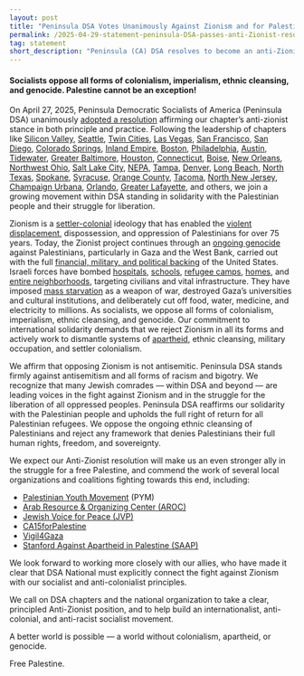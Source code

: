 ```yaml
---
layout: post 
title: "Peninsula DSA Votes Unanimously Against Zionism and for Palestinian Liberation"
permalink: /2025-04-29-statement-peninsula-DSA-passes-anti-Zionist-resolution/
tag: statement
short_description: "Peninsula (CA) DSA resolves to become an anti-Zionist organization in both principle and practice."
---
```


<h4>Socialists oppose all forms of colonialism, imperialism, ethnic cleansing, and genocide. Palestine cannot be an exception!</h4>

On April 27, 2025, Peninsula Democratic Socialists of America (Peninsula DSA) unanimously [adopted a resolution](https://docs.google.com/document/d/1q6lLPSJAHtTyJRWRAyjmeqP4-75Fa-twR-AhLJBKKKk/edit?tab=t.0) affirming our chapter’s anti-zionist stance in both principle and practice. Following the leadership of chapters like [Silicon Valley](https://siliconvalleydsa.org/2024/10/23/anti-zionist-resolution/), [Seattle](https://seattledsa.org/2024/08/reaffirming-our-anti-zionist-commitments/), [Twin Cities](https://twincitiesdsa.org/2025/02/twin-cities-dsas-anti-zionist-resolution-an-important-step-towards-palestinian-liberation/), [Las Vegas](https://lvdsa.org/2024/09/06/las-vegas-dsa-passes-resolution-for-an-anti-zionist-lvdsa-in-both-principle-and-practice/), [San Francisco](https://dsasf.org/dsa-sf-passes-anti-zionist-resolution/), [San Diego](asandiego.org/dsa-san-diego-passes-anti-zionist-resolution/), [Colorado Springs](https://www.cosdsa.org/blog/statement-re-cos-dsa-passes-a-resolution-for-an-anti-zionist-colorado-springs-dsa-in-both-principle-and-practice), [Inland Empire](https://www.iedsa.org/statement/resolution-for-anti-zionist-inland-empire-dsa/), [Boston](https://bostondsa.org/2022/01/21/boston-dsa-statement-on-new-bds-resolutions-and-dissent-from-the-npc/), [Philadelphia](https://www.phillydsa.org/resosandreports), [Austin](https://redfault.com/austin-socialist-news-bulletin-march-2024/), [Tidewater](https://x.com/palyouthmvmt/status/1817328403953148333), [Greater Baltimore](https://www.baltimoredsa.org/), [Houston](https://houstondsa.org/category/resolutions/), [Connecticut](https://ctdsa.org/palestine-organizing-in-connecticut-reflecting-on-ceasefire-resolutions/), [Boise](https://x.com/palyouthmvmt/status/1817328403953148333), [New Orleans](https://x.com/palyouthmvmt/status/1817328403953148333), [Northwest Ohio](https://x.com/palyouthmvmt/status/1817328403953148333), [Salt Lake City](https://saltlakedsa.org/2024/02/23/resolution-for-an-anti-zionist-salt-lake-dsa/amp/), [NEPA](https://www.nepadsa.org/stat-antizio), [Tampa](https://www.tampadsa.org/about-us/tampa-dsa-chapter-resolutions/), [Denver](https://denverdsa.wordpress.com/2023/10/14/denver-dsa-stands-with-palestine/), [Long Beach](https://www.instagram.com/dsa_lb/p/C20lOTTv9Ow/?locale=fr&hl=en), [North Texas](https://x.com/DSA_NorthTexas/status/1840584846927687942), [Spokane](https://x.com/palyouthmvmt/status/1817328403953148333), [Syracuse](https://x.com/palyouthmvmt/status/1817328403953148333), [Orange County](https://x.com/palyouthmvmt/status/1817328403953148333), [Tacoma](https://x.com/palyouthmvmt/status/1817328403953148333), [North New Jersey](https://north.dsanj.org/palestine/), [Champaign Urbana](https://x.com/chambanadsa), [Orlando](https://orlando.chapters.dsausa.org/statements/statement-on-an-anti-zionist-orlando-dsa-in-both-principle-and-praxis/), [Greater Lafayette](https://www.instagram.com/greaterlafayettedsa/p/C_T3TOwSawe/?next=/avaferferii/feed/&locale=en_US,en_US), and others, we join a growing movement within DSA standing in solidarity with the Palestinian people and their struggle for liberation.

Zionism is a [settler-colonial](https://books.google.com/books?id=xXlwDwAAQBAJ&printsec=frontcover) ideology that has enabled the [violent displacement](https://www.aljazeera.com/features/2017/5/23/the-nakba-did-not-start-or-end-in-1948), dispossession, and oppression of Palestinians for over 75 years. Today, the Zionist project continues through an [ongoing genocide](https://www.amnesty.org/en/latest/news/2024/12/amnesty-international-concludes-israel-is-committing-genocide-against-palestinians-in-gaza/) against Palestinians, particularly in Gaza and the West Bank, carried out with the full [financial, military, and political backing](https://truthout.org/articles/decades-of-us-arms-deals-with-israel-paved-the-way-to-genocide-in-gaza/) of the United States. Israeli forces have bombed [hospitals](https://www.ohchr.org/en/press-releases/2024/12/pattern-israeli-attacks-gaza-hospitals-raises-grave-concerns-report), [schools](https://theintercept.com/2024/10/06/israel-bombing-schools-children-gaza-education/), [refugee camps](https://www.middleeasteye.net/news/israel-seeks-erase-refugee-camps-jenin-and-tulkarm), [homes](https://www.aljazeera.com/gallery/2025/4/6/at-least-46-people-have-been-killed-in-israeli-attacks-on-gaza-over-the-la), and [entire neighborhoods](https://truthout.org/articles/report-israel-leveled-entire-blocks-in-gaza-when-unable-to-locate-target/), targeting civilians and vital infrastructure. They have imposed [mass starvation](https://www.hrw.org/news/2024/04/09/gaza-israels-imposed-starvation-deadly-children) as a weapon of war, destroyed Gaza’s universities and cultural institutions, and deliberately cut off food, water, medicine, and electricity to millions. As socialists, we oppose all forms of colonialism, imperialism, ethnic cleansing, and genocide. Our commitment to international solidarity demands that we reject Zionism in all its forms and actively work to dismantle systems of [apartheid](https://www.hrw.org/report/2021/04/27/threshold-crossed/israeli-authorities-and-crimes-apartheid-and-persecution), ethnic cleansing, military occupation, and settler colonialism.

We affirm that opposing Zionism is not antisemitic. Peninsula DSA stands firmly against antisemitism and all forms of racism and bigotry. We recognize that many Jewish comrades — within DSA and beyond — are leading voices in the fight against Zionism and in the struggle for the liberation of all oppressed peoples.
Peninsula DSA reaffirms our solidarity with the Palestinian people and upholds the full right of return for all Palestinian refugees. We oppose the ongoing ethnic cleansing of Palestinians and reject any framework that denies Palestinians their full human rights, freedom, and sovereignty.

We expect our Anti-Zionist resolution will make us an even stronger ally in the struggle for a free Palestine, and commend the work of several local organizations and coalitions fighting towards this end, including:

* [Palestinian Youth Movement](https://www.instagram.com/bayareapym/) (PYM)
* [Arab Resource & Organizing Center (AROC)](https://www.instagram.com/aroc_bayarea/)
* [Jewish Voice for Peace (JVP)](https://www.instagram.com/jvpbayarea/)
* [CA15forPalestine](https://www.instagram.com/ca15_for_palestine/)
* [Vigil4Gaza](https://www.instagram.com/vigil4gaza/)
* [Stanford Against Apartheid in Palestine (SAAP)](https://www.instagram.com/sit_in_to_stop_genocide/)

We look forward to working more closely with our allies, who have made it clear that DSA National must explicitly connect the fight against Zionism with our socialist and anti-colonialist principles.

We call on DSA chapters and the national organization to take a clear, principled Anti-Zionist position, and to help build an internationalist, anti-colonial, and anti-racist socialist movement.

A better world is possible — a world without colonialism, apartheid, or genocide.

Free Palestine.
